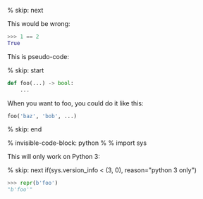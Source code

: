 % skip: next

This would be wrong:

```python
>>> 1 == 2
True
```

This is pseudo-code:

% skip: start

```python
def foo(...) -> bool:
    ...
```

When you want to foo, you could do it like this:

```python
foo('baz', 'bob', ...)
```

% skip: end

% invisible-code-block: python
%
%  import sys

This will only work on Python 3:

% skip: next if(sys.version_info < (3, 0), reason="python 3 only")

```python
>>> repr(b'foo')
"b'foo'"
```

